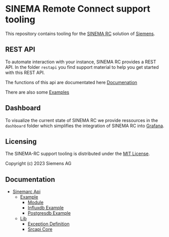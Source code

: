 # SINEMA Remote Connect support tooling

This repository contains tooling for the [SINEMA RC](https://www.siemens.com/global/en/products/automation/industrial-communication/industrial-remote-communication/remote-networks/sinema-remote-connect-access-service.html)
solution of [Siemens](https://www.siemens.com).

## REST API

To automate interaction with your instance, SINEMA RC provides a REST API.
In the folder ```restapi``` you find support material to help you get started
with this REST API.

The functions of this api are documentated here [Documenation](https://github.com/siemens/sinema-rc-tools/blob/main/sinemarc-api/docs/sinemarc_api/lib/srcapi_core.md)

There are also some [Examples](https://github.com/siemens/sinema-rc-tools/blob/main/sinemarc-api/docs/sinemarc_api/example/postgresDB_example.md)

## Dashboard

To visualize the current state of SINEMA RC we provide ressources in the
```dashboard``` folder which simplifies the integration of SINEMA RC
into [Grafana](https://grafana.com/).

## Licensing

The SINEMA-RC support tooling is distributed under the [MIT License](LICENSE).

Copyright (c) 2023 Siemens AG

## Documentation
- [Sinemarc Api](sinemarc-api/docs/sinemarc_api/index.md#sinemarc-api)
    - [Example](sinemarc-api/docs/sinemarc_api/example/index.md#example)
        - [Module](sinemarc-api/docs/sinemarc_api/example/module.md#module)
        - [Influxdb Example](sinemarc-api/docs/sinemarc_api/example/influxDB_example.md#influxdb-example)
        - [Postgresdb Example](sinemarc-api/docs/sinemarc_api/example/postgresDB_example.md#postgresdb-example)
    - [Lib](sinemarc-api/docs/sinemarc_api/lib/index.md#lib)
        - [Exception Definition](sinemarc-api/docs/sinemarc_api/lib/exception_definition.md#exception-definition)
        - [Srcapi Core](sinemarc-api/docs/sinemarc_api/lib/srcapi_core.md#srcapi-core)

